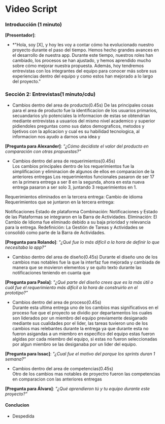 # Video Script

### **Introducción (1 minuto)**  
**[Presentador]**:  
- *"Hola, soy [X], y hoy les voy a contar cómo ha evolucionado nuestro proyecto durante el paso del tiempo. 
Hemos hecho grandes avances en el desarrollo de nuestra app. Durante este tiempo, nuestros roles han cambiado, los 
procesos se han ajustado, y hemos aprendido mucho sobre cómo mejorar nuestra propuesta. 
Además, hoy tendremos entrevistas con los integrantes del equipo para conocer más sobre sus experiencias dentro del equipo y como estos han mejorado a lo largo del proyecto."

### **Sección 2: Entrevistas(1 minuto/cdu)**  

- Cambios dentro del area de producto(0.45s)
  De las principales cosas para el area de producto fue la identificacion de los usuarios primarios, secuandarios y/o potenciales la informacion de estas 
  se obtendrian mediante entrevistas a usuarios del mismo nivel academico y superior pidiendoles preguntas como sus datos demograficos,
  metodos y bjetivos con la aplicacion y cual es su habilidad tecnologica, al informacion nos ayudo a darnos una idea y 


**[Pregunta para Alexander]**: *"¿Cómo decidiste el valor del producto en comparación con otras propuestas?"*

- Cambios dentro del area de requerimientos(0.45s)  
  Los cambios principales dentro de los requerimientos fue la simplificacion y eliminacion de algunos de ellos en comparacion de la anteriores entregas
  Los requerimientos funcionales pasaron de ser 17 en la primera entrega a ser 8 en la segunda, ahora en esta nueva entrega pasaron a ser solo 3, 
  juntando 3 requerimientos en 1.

Requerimientos eliminados en la tercera entrega:
Cambio de idioma
Requerimientos que se juntaron en la tercera entrega:

Notificaciones
Estado de plataforma
Combinación: Notificaciones y Estado de las Plataformas se integraron en la Barra de Actividades.
Eliminación: El Cambio de Idioma fue eliminado debido a su baja prioridad y relevancia para la entrega.
Redefinición: La Gestión de Tareas y Actividades se consolidó como parte de la Barra de Actividades.
    
 
**[Pregunta para Rolando]**: *"¿Qué fue lo más difícil a la hora de definir lo que necesitaba la app?"* 

- Cambiso dentro del area de diseño(0.45s) 
 Durante el diseño uno de los cambios mas notables fue la que la interfaz fue mejorada y cambiada de manera que se movieron elementos y se quito texto durante las notificaciones teniendo en cuanta que 
 
**[Pregunta para Paola]**: *"¿Qué parte del diseño crees que es la más útil o cuál fue el requerimiento más difícil a la hora de construirlo en el prototipo?"*

- Cambios dentro del area de proceso(0.45s)  
 Durante esta ultima entrega uno de los cambios mas significativos en el proceso fue que el proyecto se dividio por departamentos los cuales son liderados por un miembro del equipo
 previamente desiganado mediante sus cualidades por el lider, las tareas tuvieron uno de los cambios mas relebantes durante la entrega ya que durante esta no fueron asigandas 
 a un miembro en especifico del equipo estas fueron algidas por cada miembro del equipo, si estas no fueron seleccionadas por algun miembro se las desiganaba por un lider del equipo.  
 
**[Pregunta para Issac]**: *"¿Cual fue el motivo del porque los sprints duran 1 semana?"*
 
 - Cambios dentro del area de competencias(0.45s)  
   Otro de los cambios mas notables de proyectro fueron las competencias en comparacion con las anteriores entregas 
 
 
**[Pregunta para Álvaro]**: *"¿Qué aprendieron tú y tu equipo durante este proyecto?"*


#### **Conclucion**
- Despedida





